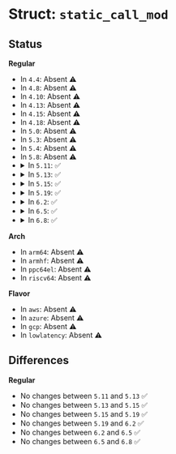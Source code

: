 # Struct: <code>static_call_mod</code>

## Status
<b>Regular</b>
<ul>
<li>
In <code>4.4</code>: Absent ⚠️
</li>
<li>
In <code>4.8</code>: Absent ⚠️
</li>
<li>
In <code>4.10</code>: Absent ⚠️
</li>
<li>
In <code>4.13</code>: Absent ⚠️
</li>
<li>
In <code>4.15</code>: Absent ⚠️
</li>
<li>
In <code>4.18</code>: Absent ⚠️
</li>
<li>
In <code>5.0</code>: Absent ⚠️
</li>
<li>
In <code>5.3</code>: Absent ⚠️
</li>
<li>
In <code>5.4</code>: Absent ⚠️
</li>
<li>
In <code>5.8</code>: Absent ⚠️
</li>
<li>
<details>
<summary>In <code>5.11</code>: ✅</summary>

```c
struct static_call_mod {
    struct static_call_mod *next;
    struct module *mod;
    struct static_call_site *sites;
};
```
</details>
</li>
<li>
<details>
<summary>In <code>5.13</code>: ✅</summary>

```c
struct static_call_mod {
    struct static_call_mod *next;
    struct module *mod;
    struct static_call_site *sites;
};
```
</details>
</li>
<li>
<details>
<summary>In <code>5.15</code>: ✅</summary>

```c
struct static_call_mod {
    struct static_call_mod *next;
    struct module *mod;
    struct static_call_site *sites;
};
```
</details>
</li>
<li>
<details>
<summary>In <code>5.19</code>: ✅</summary>

```c
struct static_call_mod {
    struct static_call_mod *next;
    struct module *mod;
    struct static_call_site *sites;
};
```
</details>
</li>
<li>
<details>
<summary>In <code>6.2</code>: ✅</summary>

```c
struct static_call_mod {
    struct static_call_mod *next;
    struct module *mod;
    struct static_call_site *sites;
};
```
</details>
</li>
<li>
<details>
<summary>In <code>6.5</code>: ✅</summary>

```c
struct static_call_mod {
    struct static_call_mod *next;
    struct module *mod;
    struct static_call_site *sites;
};
```
</details>
</li>
<li>
<details>
<summary>In <code>6.8</code>: ✅</summary>

```c
struct static_call_mod {
    struct static_call_mod *next;
    struct module *mod;
    struct static_call_site *sites;
};
```
</details>
</li>
</ul>
<b>Arch</b>
<ul>
<li>
In <code>arm64</code>: Absent ⚠️
</li>
<li>
In <code>armhf</code>: Absent ⚠️
</li>
<li>
In <code>ppc64el</code>: Absent ⚠️
</li>
<li>
In <code>riscv64</code>: Absent ⚠️
</li>
</ul>
<b>Flavor</b>
<ul>
<li>
In <code>aws</code>: Absent ⚠️
</li>
<li>
In <code>azure</code>: Absent ⚠️
</li>
<li>
In <code>gcp</code>: Absent ⚠️
</li>
<li>
In <code>lowlatency</code>: Absent ⚠️
</li>
</ul>

## Differences
<b>Regular</b>
<ul>
<li>
No changes between <code>5.11</code> and <code>5.13</code> ✅
</li>
<li>
No changes between <code>5.13</code> and <code>5.15</code> ✅
</li>
<li>
No changes between <code>5.15</code> and <code>5.19</code> ✅
</li>
<li>
No changes between <code>5.19</code> and <code>6.2</code> ✅
</li>
<li>
No changes between <code>6.2</code> and <code>6.5</code> ✅
</li>
<li>
No changes between <code>6.5</code> and <code>6.8</code> ✅
</li>
</ul>
